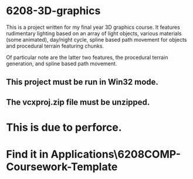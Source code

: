 # 6208-3D-graphics
This is a project written for my final year 3D graphics course. It features rudimentary lighting based on an array of light objects, various materials (some animated), day/night cycle, spline based path movement for objects and procedural terrain featuring chunks.

Of particular note are the latter two features, the procedural terrain generation, and spline based path movement.

## This project must be run in Win32 mode.
## The vcxproj.zip file must be unzipped.
# This is due to perforce.
# Find it in Applications\6208COMP-Coursework-Template
